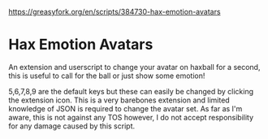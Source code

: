 https://greasyfork.org/en/scripts/384730-hax-emotion-avatars

# Hax Emotion Avatars

An extension and userscript to change your avatar on haxball for a second, this is useful to call for the ball or just show some emotion!

5,6,7,8,9 are the default keys but these can easily be changed by clicking the extension icon. This is a very barebones extension and limited knowledge of JSON is required to change the avatar set. As far as I'm aware, this is not against any TOS however, I do not accept responsibility for any damage caused by this script.
